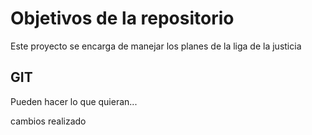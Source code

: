# Objetivos de la repositorio

Este proyecto se encarga de manejar los planes de la liga de la justicia


## GIT
Pueden hacer lo que quieran...

cambios realizado

